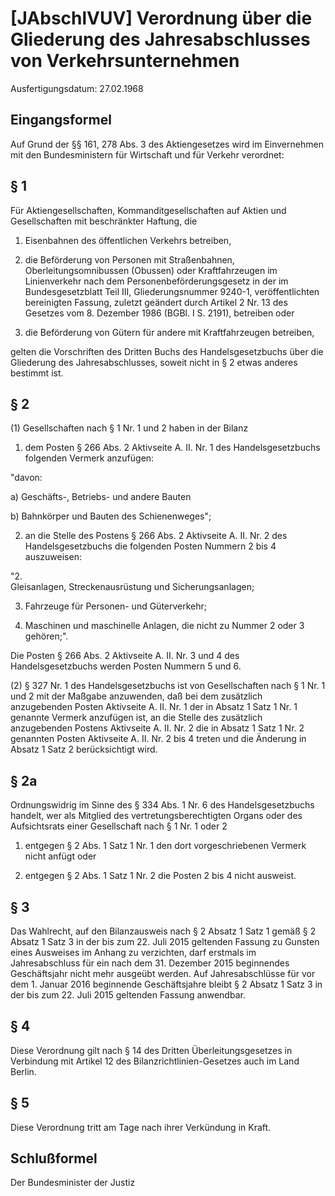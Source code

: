 # [JAbschlVUV] Verordnung über die Gliederung des Jahresabschlusses von Verkehrsunternehmen

Ausfertigungsdatum: 27.02.1968

 

## Eingangsformel

Auf Grund der §§ 161, 278 Abs. 3 des Aktiengesetzes wird im Einvernehmen mit den Bundesministern für Wirtschaft und für Verkehr verordnet:


## § 1

Für Aktiengesellschaften, Kommanditgesellschaften auf Aktien und Gesellschaften mit beschränkter Haftung, die

1. Eisenbahnen des öffentlichen Verkehrs betreiben,

2. die Beförderung von Personen mit Straßenbahnen, Oberleitungsomnibussen (Obussen) oder Kraftfahrzeugen im Linienverkehr nach dem Personenbeförderungsgesetz in der im Bundesgesetzblatt Teil III, Gliederungsnummer 9240-1, veröffentlichten bereinigten Fassung, zuletzt geändert durch Artikel 2 Nr. 13 des Gesetzes vom 8. Dezember 1986 (BGBl. I S. 2191), betreiben oder

3. die Beförderung von Gütern für andere mit Kraftfahrzeugen betreiben,

gelten die Vorschriften des Dritten Buchs des Handelsgesetzbuchs über die Gliederung des Jahresabschlusses, soweit nicht in § 2 etwas anderes bestimmt ist.


## § 2

(1) Gesellschaften nach § 1 Nr. 1 und 2 haben in der Bilanz

1. dem Posten § 266 Abs. 2 Aktivseite A. II. Nr. 1 des Handelsgesetzbuchs folgenden Vermerk anzufügen:

"davon:

a) Geschäfts-, Betriebs- und andere Bauten

b) Bahnkörper und Bauten des Schienenweges";

2. an die Stelle des Postens § 266 Abs. 2 Aktivseite A. II. Nr. 2 des Handelsgesetzbuchs die folgenden Posten Nummern 2 bis 4 auszuweisen:

"2.  
Gleisanlagen, Streckenausrüstung und Sicherungsanlagen;

3. Fahrzeuge für Personen- und Güterverkehr;

4. Maschinen und maschinelle Anlagen, die nicht zu Nummer 2 oder 3 gehören;".

Die Posten § 266 Abs. 2 Aktivseite A. II. Nr. 3 und 4 des Handelsgesetzbuchs werden Posten Nummern 5 und 6.

(2) § 327 Nr. 1 des Handelsgesetzbuchs ist von Gesellschaften nach § 1 Nr. 1 und 2 mit der Maßgabe anzuwenden, daß bei dem zusätzlich anzugebenden Posten Aktivseite A. II. Nr. 1 der in Absatz 1 Satz 1 Nr. 1 genannte Vermerk anzufügen ist, an die Stelle des zusätzlich anzugebenden Postens Aktivseite A. II. Nr. 2 die in Absatz 1 Satz 1 Nr. 2 genannten Posten Aktivseite A. II. Nr. 2 bis 4 treten und die Änderung in Absatz 1 Satz 2 berücksichtigt wird.


## § 2a

Ordnungswidrig im Sinne des § 334 Abs. 1 Nr. 6 des Handelsgesetzbuchs handelt, wer als Mitglied des vertretungsberechtigten Organs oder des Aufsichtsrats einer Gesellschaft nach § 1 Nr. 1 oder 2

1. entgegen § 2 Abs. 1 Satz 1 Nr. 1 den dort vorgeschriebenen Vermerk nicht anfügt oder

2. entgegen § 2 Abs. 1 Satz 1 Nr. 2 die Posten 2 bis 4 nicht ausweist.


## § 3

Das Wahlrecht, auf den Bilanzausweis nach § 2 Absatz 1 Satz 1 gemäß § 2 Absatz 1 Satz 3 in der bis zum 22. Juli 2015 geltenden Fassung zu Gunsten eines Ausweises im Anhang zu verzichten, darf erstmals im Jahresabschluss für ein nach dem 31. Dezember 2015 beginnendes Geschäftsjahr nicht mehr ausgeübt werden. Auf Jahresabschlüsse für vor dem 1. Januar 2016 beginnende Geschäftsjahre bleibt § 2 Absatz 1 Satz 3 in der bis zum 22. Juli 2015 geltenden Fassung anwendbar.


## § 4

Diese Verordnung gilt nach § 14 des Dritten Überleitungsgesetzes in Verbindung mit Artikel 12 des Bilanzrichtlinien-Gesetzes auch im Land Berlin.


## § 5

Diese Verordnung tritt am Tage nach ihrer Verkündung in Kraft.


## Schlußformel

Der Bundesminister der Justiz
